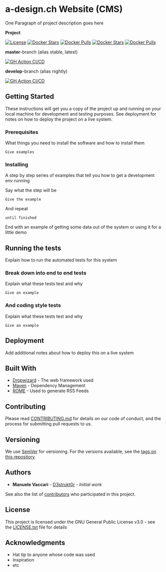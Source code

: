 # a-design.ch Website (CMS)

One Paragraph of project description goes here

**Project**

[![License](https://img.shields.io/github/license/d3strukt0r/a-design-cms)][license]
[![Docker Stars](https://img.shields.io/docker/stars/d3strukt0r/a-design-cms-nginx.svg?label=docker%20stars%20(nginx))][docker-nginx]
[![Docker Pulls](https://img.shields.io/docker/pulls/d3strukt0r/a-design-cms-nginx.svg?label=docker%20pulls%20(nginx))][docker-nginx]
[![Docker Stars](https://img.shields.io/docker/stars/d3strukt0r/a-design-cms-php.svg?label=docker%20stars%20(php))][docker-php]
[![Docker Pulls](https://img.shields.io/docker/pulls/d3strukt0r/a-design-cms-php.svg?label=docker%20pulls%20(php))][docker-php]

**master**-branch (alias stable, latest)

[![GH Action CI/CD](https://github.com/D3strukt0r/a-design-cms/workflows/CI/CD/badge.svg?branch=master)][gh-action]

**develop**-branch (alias nightly)

[![GH Action CI/CD](https://github.com/D3strukt0r/a-design-cms/workflows/CI/CD/badge.svg?branch=develop)][gh-action]

[license]: https://github.com/D3strukt0r/docker-spigot/blob/master/LICENSE.txt
[docker-nginx]: https://hub.docker.com/repository/docker/d3strukt0r/a-design-cms-nginx
[docker-php]: https://hub.docker.com/repository/docker/d3strukt0r/a-design-cms-php
[gh-action]: https://github.com/D3strukt0r/docker-spigot/actions

## Getting Started

These instructions will get you a copy of the project up and running on your local machine for development and testing purposes. See deployment for notes on how to deploy the project on a live system.

### Prerequisites

What things you need to install the software and how to install them

```
Give examples
```

### Installing

A step by step series of examples that tell you how to get a development env running

Say what the step will be

```
Give the example
```

And repeat

```
until finished
```

End with an example of getting some data out of the system or using it for a little demo

## Running the tests

Explain how to run the automated tests for this system

### Break down into end to end tests

Explain what these tests test and why

```
Give an example
```

### And coding style tests

Explain what these tests test and why

```
Give an example
```

## Deployment

Add additional notes about how to deploy this on a live system

## Built With

-   [Dropwizard](http://www.dropwizard.io/1.0.2/docs/) - The web framework used
-   [Maven](https://maven.apache.org/) - Dependency Management
-   [ROME](https://rometools.github.io/rome/) - Used to generate RSS Feeds

## Contributing

Please read [CONTRIBUTING.md](CONTRIBUTING.md) for details on our code of conduct, and the process for submitting pull requests to us.

## Versioning

We use [SemVer](http://semver.org/) for versioning. For the versions available, see the [tags on this repository](https://github.com/Generation-2/a-design-website/tags).

## Authors

-   **Manuele Vaccari** - [D3strukt0r](https://github.com/D3strukt0r) - _Initial work_

See also the list of [contributors](https://github.com/Generation-2/a-design-website/contributors) who participated in this project.

## License

This project is licensed under the GNU General Public License v3.0 - see the [LICENSE.txt](LICENSE.txt) file for details

## Acknowledgments

-   Hat tip to anyone whose code was used
-   Inspiration
-   etc
